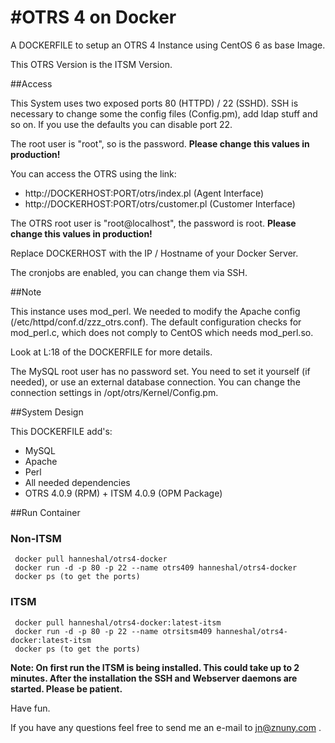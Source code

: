#OTRS 4 on Docker
============

A DOCKERFILE to setup an OTRS 4 Instance using CentOS 6 as base Image.

This OTRS Version is the ITSM Version.

##Access

This System uses two exposed ports 80 (HTTPD) / 22 (SSHD). SSH is necessary to change some the config files (Config.pm), add ldap stuff and so on. If you use the defaults you can disable port 22.

The root user is "root", so is the password.
**Please change this values in production!**

You can access the OTRS using the link: 

* http://DOCKERHOST:PORT/otrs/index.pl (Agent Interface)
* http://DOCKERHOST:PORT/otrs/customer.pl (Customer Interface)

The OTRS root user is "root@localhost", the password is root.
**Please change this values in production!**

Replace DOCKERHOST with the IP / Hostname of your Docker Server.

The cronjobs are enabled, you can change them via SSH.

##Note

This instance uses mod_perl. We needed to modify the Apache config (/etc/httpd/conf.d/zzz_otrs.conf). The default configuration checks for mod_perl.c, which does not comply to CentOS which needs mod_perl.so.

Look at L:18 of the DOCKERFILE for more details.

The MySQL root user has no password set. You need to set it yourself (if needed), or use an external database connection. You can change the connection settings in /opt/otrs/Kernel/Config.pm.

##System Design

This DOCKERFILE add's: 
* MySQL
* Apache
* Perl
* All needed dependencies
* OTRS 4.0.9 (RPM) + ITSM 4.0.9 (OPM Package)

##Run Container

### Non-ITSM
     docker pull hanneshal/otrs4-docker
     docker run -d -p 80 -p 22 --name otrs409 hanneshal/otrs4-docker
     docker ps (to get the ports)

### ITSM
     docker pull hanneshal/otrs4-docker:latest-itsm
     docker run -d -p 80 -p 22 --name otrsitsm409 hanneshal/otrs4-docker:latest-itsm
     docker ps (to get the ports)

 **Note: On first run the ITSM is being installed. This could take up to 2 minutes.
 After the installation the SSH and Webserver daemons are started. Please be patient.**
     

Have fun.

If you have any questions feel free to send me an e-mail to jn@znuny.com .
